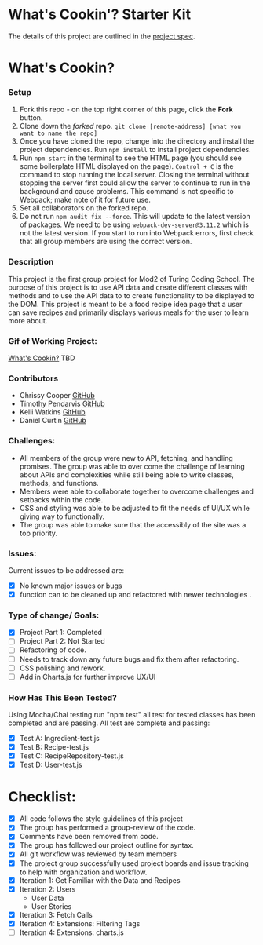# What's Cookin'? Starter Kit

The details of this project are outlined in the <a href="https://frontend.turing.edu/projects/What%27sCookin-PartOne.html" target="\__blank">project spec</a>.

# What's Cookin?

### Setup
1. Fork this repo - on the top right corner of this page, click the **Fork** button.
1. Clone down the _forked_ repo. `git clone [remote-address] [what you want to name the repo]`
1. Once you have cloned the repo, change into the directory and install the project dependencies. Run `npm install` to install project dependencies.
1. Run `npm start` in the terminal to see the HTML page (you should see some boilerplate HTML displayed on the page).  `Control + C` is the command to stop running the local server.  Closing the terminal without stopping the server first could allow the server to continue to run in the background and cause problems. This command is not specific to Webpack; make note of it for future use.   
1. Set all collaborators on the forked repo.  
1. Do not run `npm audit fix --force`.  This will update to the latest version of packages.  We need to be using `webpack-dev-server@3.11.2` which is not the latest version.  If you start to run into Webpack errors, first check that all group members are using the correct version.  

### Description
This project is the first group project for Mod2 of Turing Coding School. The purpose of this project is to use API data and create different classes with methods and to use the API data to to create functionality to be displayed to the DOM. This project is meant to be a food recipe idea page that a user can save recipes and primarily displays various meals for the user to learn more about. 

### Gif of Working Project:
[What's Cookin?](https://github.com/danielcurtin/whats-cookin)
TBD

### Contributors
- Chrissy Cooper [GitHub](https://github.com/chrissycooper)
- Timothy Pendarvis [GitHub](https://github.com/Trpendarvis)
- Kelli Watkins [GitHub](https://github.com/klwats)
- Daniel Curtin [GitHub](https://github.com/danielcurtin)

### Challenges:
- All members of the group were new to API, fetching, and handling promises. The group was able to over come the challenge of learning about APIs and complexities while still being able to write classes, methods, and functions.
- Members were able to collaborate together to overcome challenges and setbacks within the code. 
- CSS and styling was able to be adjusted to fit the needs of UI/UX while giving way to functionally.
- The group was able to make sure that the accessibly of the site was a top priority.

### Issues: 
Current issues to be addressed are:
- [X] No known major issues or bugs
- [X] function can to be cleaned up and refactored with newer technologies .

### Type of change/ Goals:
- [X] Project Part 1: Completed
- [ ] Project Part 2: Not Started
- [ ] Refactoring of code. 
- [ ] Needs to track down any future bugs and fix them after refactoring.
- [ ] CSS polishing and rework.
- [ ] Add in Charts.js for further improve UX/UI

### How Has This Been Tested?
Using Mocha/Chai testing run "npm test" all test for tested classes has been completed and are passing.
All test are complete and passing:

- [X] Test A: Ingredient-test.js
- [X] Test B: Recipe-test.js
- [X] Test C: RecipeRepository-test.js
- [X] Test D: User-test.js

# Checklist:
- [X] All code follows the style guidelines of this project
- [X] The group has performed a group-review of the code.
- [X] Comments have been removed from code.
- [X] The group has followed our project outline for syntax.
- [X] All git workflow was reviewed by team members
- [X] The project group successfully used project boards and issue tracking to 
        help with organization and workflow.
- [X] Iteration 1: Get Familiar with the Data and Recipes
- [X] Iteration 2: Users
	- User Data
	- User Stories
- [X] Iteration 3: Fetch Calls
- [X] Iteration 4: Extensions: Filtering Tags
- [ ] Iteration 4: Extensions: charts.js 